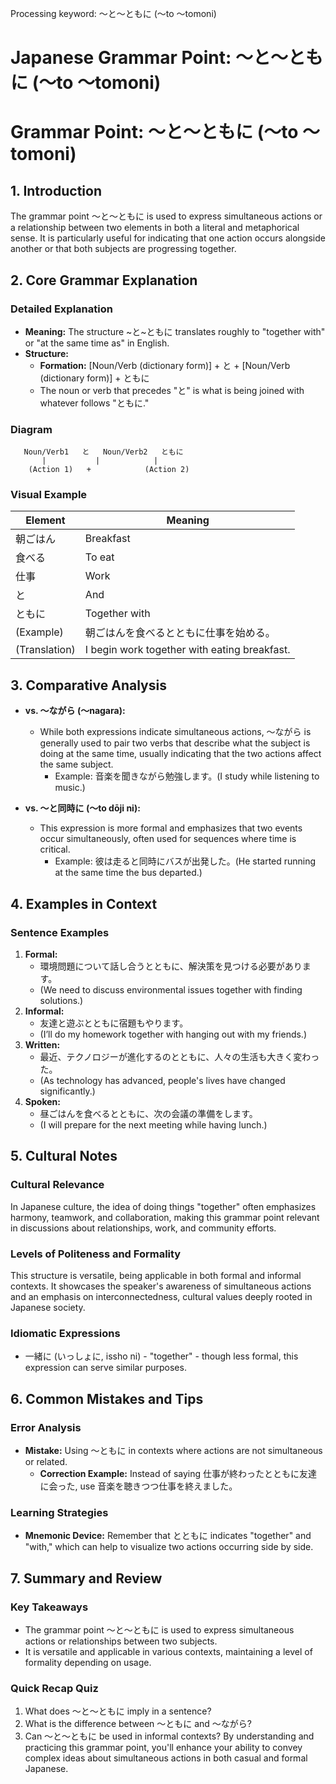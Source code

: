 Processing keyword: ～と～ともに (〜to 〜tomoni)
# Japanese Grammar Point: ～と～ともに (〜to 〜tomoni)
# Grammar Point: ～と～ともに (〜to 〜tomoni)
## 1. Introduction
The grammar point ～と～ともに is used to express simultaneous actions or a relationship between two elements in both a literal and metaphorical sense. It is particularly useful for indicating that one action occurs alongside another or that both subjects are progressing together.
## 2. Core Grammar Explanation
### Detailed Explanation
- **Meaning:** The structure ~と~ともに translates roughly to "together with" or "at the same time as" in English.
- **Structure:**
  - **Formation:** [Noun/Verb (dictionary form)] + と + [Noun/Verb (dictionary form)] + ともに
  - The noun or verb that precedes "と" is what is being joined with whatever follows "ともに."
### Diagram
```plaintext
   Noun/Verb1   と   Noun/Verb2   ともに
       |           |            |
    (Action 1)   +            (Action 2)
```
### Visual Example
| Element     | Meaning                     |
|-------------|-----------------------------|
| 朝ごはん     | Breakfast                   |
| 食べる      | To eat                      |
| 仕事        | Work                        |
| と          | And                         |
| ともに      | Together with               |
| (Example)   | 朝ごはんを食べるとともに仕事を始める。 |
| (Translation)| I begin work together with eating breakfast. |
## 3. Comparative Analysis
- **vs. ～ながら (〜nagara):** 
  - While both expressions indicate simultaneous actions, ～ながら is generally used to pair two verbs that describe what the subject is doing at the same time, usually indicating that the two actions affect the same subject.
    - Example: 音楽を聞きながら勉強します。(I study while listening to music.)
  
- **vs. ～と同時に (〜to dōji ni):** 
  - This expression is more formal and emphasizes that two events occur simultaneously, often used for sequences where time is critical.
    - Example: 彼は走ると同時にバスが出発した。(He started running at the same time the bus departed.)
## 4. Examples in Context
### Sentence Examples
1. **Formal:** 
   - 環境問題について話し合うとともに、解決策を見つける必要があります。
   - (We need to discuss environmental issues together with finding solutions.)
2. **Informal:** 
   - 友達と遊ぶとともに宿題もやります。
   - (I’ll do my homework together with hanging out with my friends.)
3. **Written:** 
   - 最近、テクノロジーが進化するのとともに、人々の生活も大きく変わった。
   - (As technology has advanced, people's lives have changed significantly.)
4. **Spoken:** 
   - 昼ごはんを食べるとともに、次の会議の準備をします。
   - (I will prepare for the next meeting while having lunch.)
## 5. Cultural Notes
### Cultural Relevance
In Japanese culture, the idea of doing things "together" often emphasizes harmony, teamwork, and collaboration, making this grammar point relevant in discussions about relationships, work, and community efforts.
### Levels of Politeness and Formality
This structure is versatile, being applicable in both formal and informal contexts. It showcases the speaker's awareness of simultaneous actions and an emphasis on interconnectedness, cultural values deeply rooted in Japanese society.
### Idiomatic Expressions
- 一緒に (いっしょに, issho ni) - "together" - though less formal, this expression can serve similar purposes.
## 6. Common Mistakes and Tips
### Error Analysis
- **Mistake:** Using ～ともに in contexts where actions are not simultaneous or related.
  - **Correction Example:** Instead of saying 仕事が終わったとともに友達に会った, use 音楽を聴きつつ仕事を終えました。
  
### Learning Strategies
- **Mnemonic Device:** Remember that とともに indicates "together" and "with," which can help to visualize two actions occurring side by side.
## 7. Summary and Review
### Key Takeaways
- The grammar point ～と～ともに is used to express simultaneous actions or relationships between two subjects.
- It is versatile and applicable in various contexts, maintaining a level of formality depending on usage.
### Quick Recap Quiz
1. What does ～と～ともに imply in a sentence?
2. What is the difference between ～ともに and ～ながら?
3. Can ～と～ともに be used in informal contexts?
By understanding and practicing this grammar point, you'll enhance your ability to convey complex ideas about simultaneous actions in both casual and formal Japanese.
